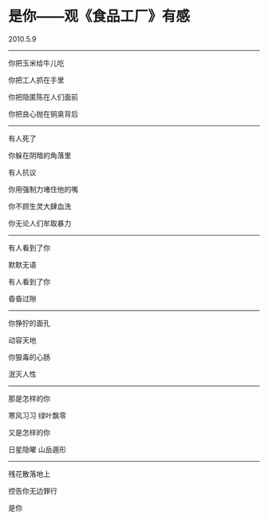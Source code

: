 # 是你——观《食品工厂》有感

2010.5.9

---

你把玉米给牛儿吃

你把工人抓在手里

你把隐匿陈在人们面前

你把良心抛在铜臭背后

---

有人死了

你躲在阴暗的角落里

有人抗议

你用强制力堵住他的嘴

你不顾生灵大肆血洗

你无论人们牟取暴力

---

有人看到了你

默默无语

有人看到了你

昏昏过隙

---

你狰狞的面孔

动容天地

你狠毒的心肠

泯灭人性

---

那是怎样的你

寒风习习 绿叶飘零

又是怎样的你

日星隐曜 山岳遁形

---

残花散落地上

控告你无边罪行

是你

